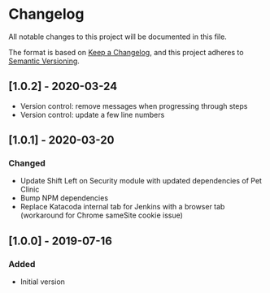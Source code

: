# Changelog

All notable changes to this project will be documented in this file.

The format is based on [Keep a Changelog](https://keepachangelog.com/en/1.0.0/),
and this project adheres to [Semantic Versioning](https://semver.org/spec/v2.0.0.html).

## [1.0.2] - 2020-03-24

- Version control: remove messages when progressing through steps
- Version control: update a few line numbers

## [1.0.1] - 2020-03-20

### Changed

- Update Shift Left on Security module with updated dependencies of Pet Clinic
- Bump NPM dependencies
- Replace Katacoda internal tab for Jenkins with a browser tab (workaround for Chrome sameSite cookie issue)

## [1.0.0] - 2019-07-16

### Added

- Initial version
